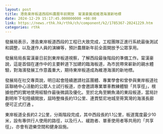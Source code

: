 ```yaml
---
layout: post
title: 港島東岸板道西段料農曆年前開放　甯漢豪冀成維港海濱新地標
date: 2024-12-29 15:17:45.000000000 +08:00
link: https://news.rthk.hk/rthk/ch/component/k2/1785367-20241229.htm
categories: rthk
---
```


發展局表示，港島東岸板道西段的工程已大致完成，工程團隊正進行系統最後測試和調整，以及運作人員的演練等，預計農曆新年前全面開放予公眾享用。

發展局局長甯漢豪日前到東岸板道視察，了解西段最後階段的準備工作。甯漢豪說，這是首個在運作中的主要幹道下加建的臨海板道，為巿民帶來嶄新的親水體驗，對海濱發展工作意義重大，期待東岸板道成為維港海濱的新地標。

發展局在社交專頁說，明日起會陸續邀請社區團體、專業學會和曾參與東岸板道社區聯絡中心活動的公眾人士試行板道，亦會邀請專業單車教練體驗「共享徑」，根據他們的實地使用經驗作最後微調及優化。至於北角至鰂魚涌的東段板道，當局計劃明年下旬陸續開放，屆時整條長約13公里、連貫堅尼地城至筲箕灣的海濱長廊便可正式打通 。

東岸板道全長約2.2公里，分兩階段完成，其中西段長約1.1公里，板道寬度最少10米，設有專供行人使用的路徑，以及行人、緩跑者、單車使用者等共用的「共享徑」，亦會有遊樂空間和健身設施。
